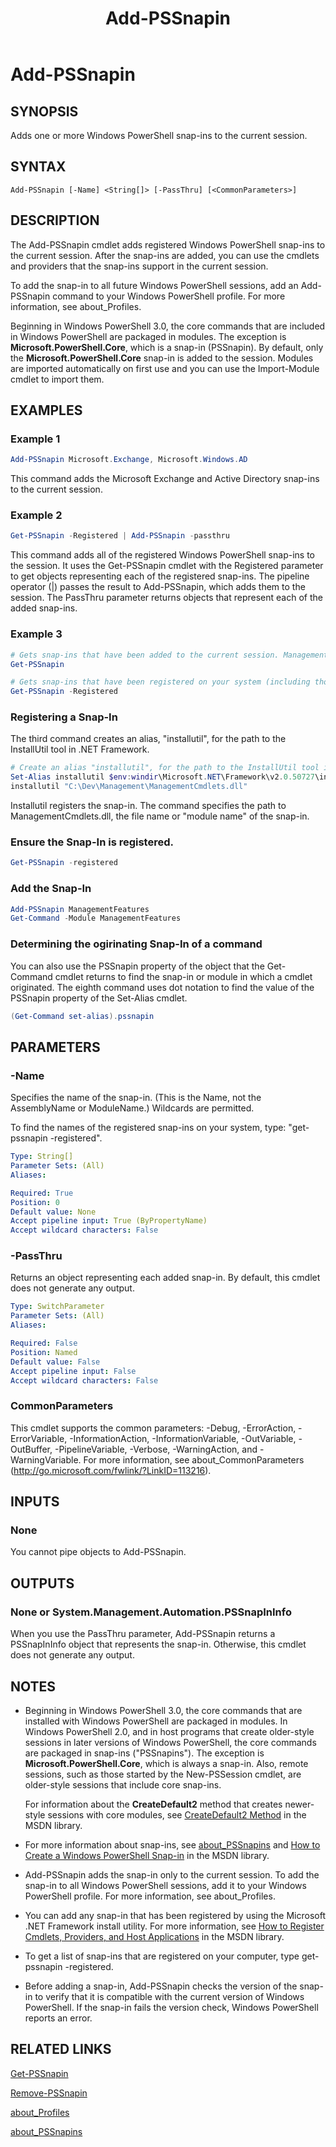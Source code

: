 ﻿---
ms.date:  06/09/2017
schema:  2.0.0
locale:  en-us
keywords:  powershell,cmdlet
online version:  http://go.microsoft.com/fwlink/p/?linkid=289570
external help file:  System.Management.Automation.dll-Help.xml
title:  Add-PSSnapin
---
# Add-PSSnapin

## SYNOPSIS

Adds one or more Windows PowerShell snap-ins to the current session.

## SYNTAX

```
Add-PSSnapin [-Name] <String[]> [-PassThru] [<CommonParameters>]
```

## DESCRIPTION

The Add-PSSnapin cmdlet adds registered Windows PowerShell snap-ins to the current session. After the snap-ins are added, you can use the cmdlets and providers that the snap-ins support in the current session.

To add the snap-in to all future Windows PowerShell sessions, add an Add-PSSnapin command to your Windows PowerShell profile.
For more information, see about_Profiles.

Beginning in Windows PowerShell 3.0, the core commands that are included in Windows PowerShell are packaged in modules.
The exception is **Microsoft.PowerShell.Core**, which is a snap-in (PSSnapin).
By default, only the **Microsoft.PowerShell.Core** snap-in is added to the session.
Modules are imported automatically on first use and you can use the Import-Module cmdlet to import them.

## EXAMPLES

### Example 1

```powershell
Add-PSSnapin Microsoft.Exchange, Microsoft.Windows.AD
```

This command adds the Microsoft Exchange and Active Directory snap-ins to the current session.

### Example 2

```powershell
Get-PSSnapin -Registered | Add-PSSnapin -passthru
```

This command adds all of the registered Windows PowerShell snap-ins to the session.
It uses the Get-PSSnapin cmdlet with the Registered parameter to get objects representing each of the registered snap-ins.
The pipeline operator (|) passes the result to Add-PSSnapin, which adds them to the session.
The PassThru parameter returns objects that represent each of the added snap-ins.

### Example 3

```powershell
# Gets snap-ins that have been added to the current session. ManagementFeatures is not returned.
Get-PSSnapin
```

```powershell
# Gets snap-ins that have been registered on your system (including those that have already been added to the session).
Get-PSSnapin -Registered
```

### Registering a Snap-In

The third command creates an alias, "installutil", for the path to the InstallUtil tool in .NET Framework.

```powershell
# Create an alias "installutil", for the path to the InstallUtil tool in .NET Framework.
Set-Alias installutil $env:windir\Microsoft.NET\Framework\v2.0.50727\installutil.exe
installutil "C:\Dev\Management\ManagementCmdlets.dll"
```

Installutil registers the snap-in. The command specifies the path to ManagementCmdlets.dll, the file name or "module name" of the snap-in.

### Ensure the Snap-In is registered.

```powershell
Get-PSSnapin -registered
```

### Add the Snap-In

```powershell
Add-PSSnapin ManagementFeatures
Get-Command -Module ManagementFeatures
```

### Determining the ogirinating Snap-In of a command

You can also use the PSSnapin property of the object that the Get-Command cmdlet returns to find the snap-in or module in which a cmdlet originated. The eighth command uses dot notation to find the value of the PSSnapin property of the Set-Alias cmdlet.

```powershell
(Get-Command set-alias).pssnapin
```

## PARAMETERS

### -Name

Specifies the name of the snap-in.
(This is the Name, not the AssemblyName or ModuleName.) Wildcards are permitted.

To find the names of the registered snap-ins on your system, type: "get-pssnapin -registered".

```yaml
Type: String[]
Parameter Sets: (All)
Aliases:

Required: True
Position: 0
Default value: None
Accept pipeline input: True (ByPropertyName)
Accept wildcard characters: False
```

### -PassThru

Returns an object representing each added snap-in.
By default, this cmdlet does not generate any output.

```yaml
Type: SwitchParameter
Parameter Sets: (All)
Aliases:

Required: False
Position: Named
Default value: False
Accept pipeline input: False
Accept wildcard characters: False
```

### CommonParameters

This cmdlet supports the common parameters: -Debug, -ErrorAction, -ErrorVariable, -InformationAction, -InformationVariable, -OutVariable, -OutBuffer, -PipelineVariable, -Verbose, -WarningAction, and -WarningVariable. For more information, see about_CommonParameters (http://go.microsoft.com/fwlink/?LinkID=113216).

## INPUTS

### None

You cannot pipe objects to Add-PSSnapin.

## OUTPUTS

### None or System.Management.Automation.PSSnapInInfo

When you use the PassThru parameter, Add-PSSnapin returns a PSSnapInInfo object that represents the snap-in.
Otherwise, this cmdlet does not generate any output.

## NOTES

- Beginning in Windows PowerShell 3.0, the core commands that are installed with Windows PowerShell are packaged in modules. In Windows PowerShell 2.0, and in host programs that create older-style sessions in later versions of Windows PowerShell, the core commands are packaged in snap-ins ("PSSnapins"). The exception is **Microsoft.PowerShell.Core**, which is always a snap-in. Also, remote sessions, such as those started by the New-PSSession cmdlet, are older-style sessions that include core snap-ins.

  For information about the **CreateDefault2** method that creates newer-style sessions with core modules, see [CreateDefault2 Method](https://msdn.microsoft.com/library/system.management.automation.runspaces.initialsessionstate.createdefault2) in the MSDN library.

- For more information about snap-ins, see [about_PSSnapins](About/about_PSSnapins.md) and [How to Create a Windows PowerShell Snap-in](https://go.microsoft.com/fwlink/?LinkId=144762) in the MSDN library.
- Add-PSSnapin adds the snap-in only to the current session. To add the snap-in to all Windows PowerShell sessions, add it to your Windows PowerShell profile. For more information, see about_Profiles.
- You can add any snap-in that has been registered by using the Microsoft .NET Framework install utility. For more information, see [How to Register Cmdlets, Providers, and Host Applications](https://go.microsoft.com/fwlink/?LinkID=143619) in the MSDN library.
- To get a list of snap-ins that are registered on your computer, type get-pssnapin -registered.
- Before adding a snap-in, Add-PSSnapin checks the version of the snap-in to verify that it is compatible with the current version of Windows PowerShell. If the snap-in fails the version check, Windows PowerShell reports an error.

## RELATED LINKS

[Get-PSSnapin](Get-PSSnapin.md)

[Remove-PSSnapin](Remove-PSSnapin.md)

[about_Profiles](About/about_profiles.md)

[about_PSSnapins](About/about_PSSnapins.md)